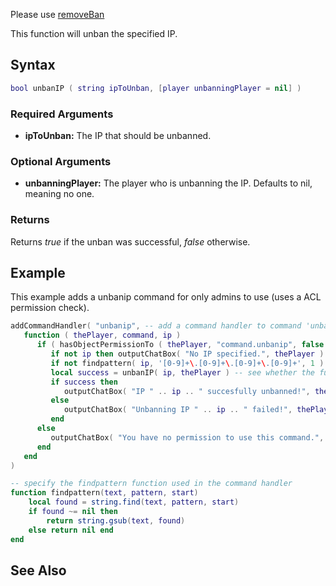 Please use [removeBan](/docs/removeBan.md "wikilink")

This function will unban the specified IP.

Syntax
------

``` lua
bool unbanIP ( string ipToUnban, [player unbanningPlayer = nil] )         
```

### Required Arguments

-   **ipToUnban:** The IP that should be unbanned.

### Optional Arguments

-   **unbanningPlayer:** The player who is unbanning the IP. Defaults to nil, meaning no one.

### Returns

Returns *true* if the unban was successful, *false* otherwise.

Example
-------

This example adds a unbanip command for only admins to use (uses a ACL permission check).

``` lua
addCommandHandler( "unbanip", -- add a command handler to command 'unbanip'
   function ( thePlayer, command, ip )
      if ( hasObjectPermissionTo ( thePlayer, "command.unbanip", false ) ) then -- check if the player has access to the command (specified in ACL)
         if not ip then outputChatBox( "No IP specified.", thePlayer ) return end -- if no IP was specified, abort command
         if not findpattern( ip, '[0-9]+\.[0-9]+\.[0-9]+\.[0-9]+', 1 ) then outputChatBox( "Given IP is not valid.", thePlayer ) return end -- if IP is not in correct format, abort command
         local success = unbanIP( ip, thePlayer ) -- see whether the function was a success
         if success then
            outputChatBox( "IP " .. ip .. " succesfully unbanned!", thePlayer ) -- if it was, tell that to player
         else
            outputChatBox( "Unbanning IP " .. ip .. " failed!", thePlayer ) -- if it wasn't, tell that to player
         end
      else
         outputChatBox( "You have no permission to use this command.", thePlayer ) -- tell player that he hasn't got right permission
      end
   end
)

-- specify the findpattern function used in the command handler
function findpattern(text, pattern, start)
    local found = string.find(text, pattern, start)
    if found ~= nil then
        return string.gsub(text, found)
    else return nil end
end
```

See Also
--------
